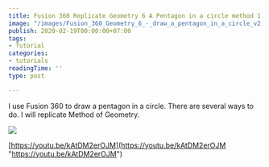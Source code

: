 ```yaml
---
title: Fusion 360 Replicate Geometry 6 A Pentagon in a circle method 1
image: "/images/Fusion_360_Geometry_6_-_draw_a_pentagon_in_a_circle_v2.png"
publish: 2020-02-19T00:00:00+07:00
tags:
- Tutorial
categories:
- tutorials
readingTime: ''
type: post

---
```

I use Fusion 360 to draw a pentagon in a circle. There are several ways to do. I will replicate Method of Geometry.

![](/images/Fusion_360_Geometry_6_-_draw_a_pentagon_in_a_circle_v2.png)

[https://youtu.be/kAtDM2erOJM](https://youtu.be/kAtDM2erOJM "https://youtu.be/kAtDM2erOJM")